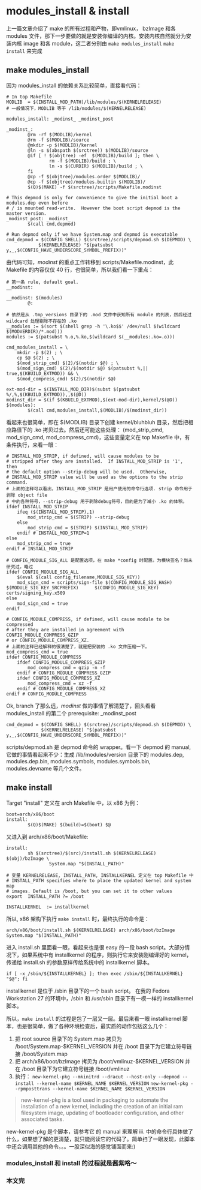 # modules_install & install

上一篇文章介绍了 make 的所有过程和产物，即vmlinux， bzImage 和各 modules 文件，那下一步要做的就是安装你编译的内核。安装内核自然就分为安装内核 image 和各 module，这二者分别由 `make modules_install` `make install` 来完成

## make modules_install

因为 modules_install 的依赖关系比较简单，直接看代码：

	# In top Makefile
	MODLIB  = $(INSTALL_MOD_PATH)/lib/modules/$(KERNELRELEASE)
	# 一般情况下，MODLIB 等于 /lib/modules/$(KERNELRELEASE)

	modules_install: _modinst_ _modinst_post

	_modinst_:
	        @rm -rf $(MODLIB)/kernel
	        @rm -f $(MODLIB)/source
	        @mkdir -p $(MODLIB)/kernel
	        @ln -s $(abspath $(srctree)) $(MODLIB)/source
	        @if [ ! $(objtree) -ef  $(MODLIB)/build ]; then \
	                rm -f $(MODLIB)/build ; \
	                ln -s $(CURDIR) $(MODLIB)/build ; \
	        fi
	        @cp -f $(objtree)/modules.order $(MODLIB)/
	        @cp -f $(objtree)/modules.builtin $(MODLIB)/
	        $(Q)$(MAKE) -f $(srctree)/scripts/Makefile.modinst

	# This depmod is only for convenience to give the initial boot a modules.dep even before
	# / is mounted read-write.  However the boot script depmod is the master version.
	_modinst_post: _modinst_
	        $(call cmd,depmod)

	# Run depmod only if we have System.map and depmod is executable
	cmd_depmod = $(CONFIG_SHELL) $(srctree)/scripts/depmod.sh $(DEPMOD) \
	            $(KERNELRELEASE) "$(patsubst y,_,$(CONFIG_HAVE_UNDERSCORE_SYMBOL_PREFIX))"

由代码可知，_modinst_ 的重点工作转移到 scripts/Makefile.modinst，此 Makefile 的内容仅仅 40 行，也很简单，所以我们看一下重点：

	# 第一条 rule, default goal.	
	__modinst:

	__modinst: $(modules)
	        @:

	# 依然是从 .tmp_versions 目录下的 .mod 文件中获知所有 module 的列表，然后经过 wildcard 处理剔除不存在的 .ko
	__modules := $(sort $(shell grep -h '\.ko$$' /dev/null $(wildcard $(MODVERDIR)/*.mod)))
	modules := $(patsubst %.o,%.ko,$(wildcard $(__modules:.ko=.o)))

	cmd_modules_install = \
	    mkdir -p $(2) ; \
	    cp $@ $(2) ; \
	    $(mod_strip_cmd) $(2)/$(notdir $@) ; \
	    $(mod_sign_cmd) $(2)/$(notdir $@) $(patsubst %,|| true,$(KBUILD_EXTMOD)) && \
	    $(mod_compress_cmd) $(2)/$(notdir $@)

	ext-mod-dir = $(INSTALL_MOD_DIR)$(subst $(patsubst %/,%,$(KBUILD_EXTMOD)),,$(@D))
	modinst_dir = $(if $(KBUILD_EXTMOD),$(ext-mod-dir),kernel/$(@D))
	$(modules):
	        $(call cmd,modules_install,$(MODLIB)/$(modinst_dir))

看起来也很简单，即在 $(MODLIB) 目录下创建 kernel/bluhbluh 目录，然后把相应路径下的 .ko 拷贝过去。然后还可能这些处理： (mod_strip_cmd, mod_sign_cmd, mod_compress_cmd)，这些变量定义在 top Makefile 中，有条件执行，来看一眼：

	# INSTALL_MOD_STRIP, if defined, will cause modules to be
	# stripped after they are installed.  If INSTALL_MOD_STRIP is '1', then
	# the default option --strip-debug will be used.  Otherwise,
	# INSTALL_MOD_STRIP value will be used as the options to the strip command.
	# 上面的注释可以看出，INSTALL_MOD_STRIP 是用户使用的命令行选项. strip 命令用于剥除 object file
	# 中的各种符号，--strip-debug 用于剥除debug符号，目的是为了减小 .ko 的体积。
	ifdef INSTALL_MOD_STRIP
		ifeq ($(INSTALL_MOD_STRIP),1)
			mod_strip_cmd = $(STRIP) --strip-debug
		else
			mod_strip_cmd = $(STRIP) $(INSTALL_MOD_STRIP)
		endif # INSTALL_MOD_STRIP=1
	else
		mod_strip_cmd = true 
	endif # INSTALL_MOD_STRIP

	# CONFIG_MODULE_SIG_ALL 是配置选项，在 make *config 时配置。为模块签名？尚未研究过，略过
	ifdef CONFIG_MODULE_SIG_ALL
		$(eval $(call config_filename,MODULE_SIG_KEY))
		mod_sign_cmd = scripts/sign-file $(CONFIG_MODULE_SIG_HASH) $(MODULE_SIG_KEY_SRCPREFIX)		$(CONFIG_MODULE_SIG_KEY) certs/signing_key.x509
	else
		mod_sign_cmd = true
	endif

	# CONFIG_MODULE_COMPRESS, if defined, will cause module to be compressed
	# after they are installed in agreement with CONFIG_MODULE_COMPRESS_GZIP
	# or CONFIG_MODULE_COMPRESS_XZ.
	# 上面的注释已经解释的很清楚了，就是把安装的 .ko 文件压缩一下。
	mod_compress_cmd = true
	ifdef CONFIG_MODULE_COMPRESS
		ifdef CONFIG_MODULE_COMPRESS_GZIP
			mod_compress_cmd = gzip -n -f
		endif # CONFIG_MODULE_COMPRESS_GZIP
		ifdef CONFIG_MODULE_COMPRESS_XZ
			mod_compress_cmd = xz -f
		endif # CONFIG_MODULE_COMPRESS_XZ
	endif # CONFIG_MODULE_COMPRESS

Ok, branch 了那么远，_modinst_ 做的事情了解清楚了，回头看看 modules_install 的第二个 prerequisite: _modinst_post

	cmd_depmod = $(CONFIG_SHELL) $(srctree)/scripts/depmod.sh $(DEPMOD) \
	             $(KERNELRELEASE) "$(patsubst y,_,$(CONFIG_HAVE_UNDERSCORE_SYMBOL_PREFIX))"

scripts/depmod.sh 是 depmod 命令的 wrapper。看一下 depmod 的 manual, 它做的事情看起来不少：生成 /lib/modules/version 目录下的 modules.dep, modules.dep.bin, modules.symbols, modules.symbols.bin, modules.devname 等几个文件。

## make install

Target "install" 定义在 arch Makefile 中，以 x86 为例：

	boot=arch/x86/boot
	install:
	        $(Q)$(MAKE) $(build)=$(boot) $@

又进入到 arch/x86/boot/Makefile:

	
	install:
	        sh $(srctree)/$(src)/install.sh $(KERNELRELEASE) $(obj)/bzImage \
	                System.map "$(INSTALL_PATH)"

	# 变量 KERNELRELEASE, INSTALL_PATH, INSTALLKERNEL 定义在 top Makefile 中
	# INSTALL_PATH specifies where to place the updated kernel and system map
	# images. Default is /boot, but you can set it to other values
	export  INSTALL_PATH ?= /boot

	INSTALLKERNEL  := installkernel

所以, x86 架构下执行 `make install` 时，最终执行的命令是：

	arch/x86/boot/install.sh $(KERNELRELEASE) arch/x86/boot/bzImage System.map "$(INSTALL_PATH)"

进入 install.sh 里面看一眼，看起来也是很 easy 的一段 bash script。大部分情况下，如果系统中有 installkernel 的程序，则执行它来安装刚编译好的 kernel，传递给 install.sh 的参数原样传给系统中的 installkernel 脚本。

	if [ -x /sbin/${INSTALLKERNEL} ]; then exec /sbin/${INSTALLKERNEL} "$@"; fi

installkernel 是位于 /sbin 目录下的一个 bash script。 在我的 Fedora Workstation 27 的环境中，/sbin 和 /usr/sbin 目录下有一模一样的 installkernel 脚本。

所以，`make install` 的过程是包了一层又一层。最后来看一眼 installkernel 脚本，也是很简单，做了各种环境检查后，最实质的动作包括这么几个：

1. 把 root source 目录下的 System.map 拷贝为 /boot/System.map-$KERNEL_VERSION 并在 /boot 目录下为它建立符号链接 /boot/System.map
2. 把 arch/x86/boot/bzImage 拷贝为 /boot/vmlinuz-$KERNEL_VERSION 并在 /boot 目录下为它建立符号链接 /boot/vmlinuz
3. 执行：
	 `new-kernel-pkg --mkinitrd --dracut --host-only --depmod --install --kernel-name $KERNEL_NAME $KERNEL_VERSION`
	`new-kernel-pkg --rpmposttrans --kernel-name $KERNEL_NAME $KERNEL_VERSION`

>new-kernel-pkg is a tool used in packaging to automate the installation of a new kernel, including the creation of an initial ram filesystem image, updating of bootloader configuration, and other associated tasks.

new-kernel-pkg 是个脚本，请参考它 的 manual 来理解 iii. 中的命令行具体做了什么，如果想了解的更清楚，就只能阅读它的代码了。简单扫了一眼发现，此脚本中还会调用其他的命令。。。一股深似海的感觉铺面而来:)


### modules_install 和 install 的过程就是酱紫咯～
### 本文完